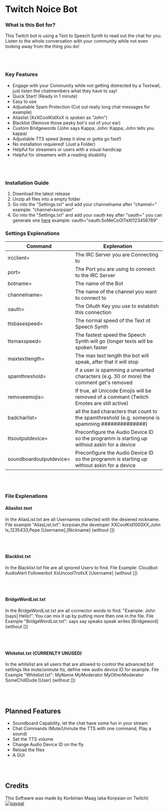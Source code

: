 # Twitch Noice Bot

### What is this Bot for?
This Twitch bot is using a Text to Speech Synth to read out the chat for you. Listen to the whole conversation with your community while not even looking away from the thing you do!

<br></br>
### Key Features
- Engage with your Community while not getting distrected by a Textwall, just listen the chatmembers what they have to say!
- Quick Start! (Ready in 1 minute)
- Easy to use
- Adjustable Spam Protection (Cut out really long chat messages for example)
- Aliaslist (XxXCoolKidXxX is spoken as "John")
- Blacklist (Remove those pesky bot's out of your ear)
- Custom Bridgewords (John says Kappa; John: Kappa; John tells you kappa)
- Adjustable TTS speed (keep it slow or gotta go fast!)
- No installation requiered! (Just a Folder)
- Helpful for streamers or users with a visual handicap
- Helpful for streamers with a reading disability

<br></br>
### Installation Guide
1. Download the latest release
2. Unzip all files into a empty folder
3. Go into the "Settings.txt" and add your channelname after "channel=" example: "channel=korpsian"
4. Go into the "Settings.txt" and add your oauth key after "oauth=" you can generate one [here](https://twitchapps.com/tmi/) example: oauth="oauth:SoMeCoOlTeXt123456789"

### Settings Explenations
| Command                 	| Explenation                                                                                      	|
|-------------------------	|--------------------------------------------------------------------------------------------------	|
| ircclient=              	| The IRC Server you are Connecting to                                                             	|
| port=                   	| The Port you are using to connect to the IRC Server                                              	|
| botname=                	| The name of the Bot                                                                              	|
| channelname=            	| The name of the channel you want to connect to                                                   	|
| oauth=                  	| The OAuth Key you use to establish this connection                                               	|
| ttsbasespeed=           	| The normal speed of the Text ot Speech Synth                                                     	|
| ttsmaxspeed=            	| The fastest speed the Speech Synth will go (longer texts will be spoken faster                   	|
| maxtextlength=          	| The max text length the bot will speak, after that it will stop                                  	|
| spamthreshold=          	| if a user is spamming a unwanted characters (e.g. 30 or more) the comment get's removed          	|
| removeemojis=           	| If true, all Unicode Emojis will be removed of a commant (Twitch Emotes are still active)        	|
| badcharlist=            	| all the bad characters that count to the spamthreshold (e.g. someone is spamming ##############) 	|
| ttsoutputdevice=        	| Preconfigure the Audio Device ID so the programm is starting up without askin for a device       	|
| soundboardoutputdevice= 	| Preconfigure the Audio Device ID so the programm is starting up without askin for a device       	|

<br></br>
### File Explenations

#### Aliaslist.text
In the AliasList.txt are all Usernames collected with the desiered nickname.
File example "AliasList.txt":
korpsian,the developer
XXCoolKid1000XX,John
ls_1235433,Pepe
[Username],[Nickname] (without [])

<br></br>
#### Blacklist.txt
In the Blacklist.txt file are all ignored Users to find. File Example:
Cloudbot
AudioAlert
Followerbot
XxUncoolTrollxX
[Username] (without [])

<br></br>
#### BridgeWordList.txt
In the BridgeWordList.txt are all connector words to find. "Example: John [says] Hello!". You can mix it up by putting more then one in the file.
File Example "BridgeWordList.txt":
says
say
speaks
speak
writes
[Bridgeword] (without [])

<br></br>
#### Whitelist.txt (CURRENLTY UNUSED)
In the whitelist are all users that are allowed to control the advanced bot settings like mute/unmute tts, define new audio device ID for example.
File Example "Whitelist.txt":
MyName
MyModerator
MyOtherModerator
SomeChillDude
[User] (without [])

<br></br>

## Planned Features
- Soundboard Capability, let the chat have some fun in your stream
- Chat Commands (Mute/Unmute the TTS with one command, Play a sound)
- Set the TTS volume
- Change Audio Device ID on the fly
- Reload the files
- A GUI

<br></br>
## Credits
This Software was made by Korbinian Maag (aka Korpsian on Twitch)
[![paypal](https://www.paypalobjects.com/en_US/DK/i/btn/btn_donateCC_LG.gif)](https://www.paypal.com/cgi-bin/webscr?cmd=_s-xclick&hosted_button_id=TRFFCPEAG82H2)
